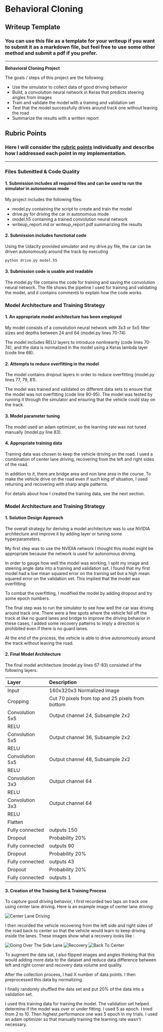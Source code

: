 # **Behavioral Cloning**

## Writeup Template

### You can use this file as a template for your writeup if you want to submit it as a markdown file, but feel free to use some other method and submit a pdf if you prefer.

---

**Behavioral Cloning Project**

The goals / steps of this project are the following:
* Use the simulator to collect data of good driving behavior
* Build, a convolution neural network in Keras that predicts steering angles from images
* Train and validate the model with a training and validation set
* Test that the model successfully drives around track one without leaving the road
* Summarize the results with a written report


[//]: # (Image References)

[train-c1]: ./images/center.png "Center Lane Driving"
[train-r1]: ./images/normal-recover1.png "Going Over The Side Lane"
[train-r2]: ./images/normal-recover2.png "Recovery"
[train-r3]: ./images/normal-recover3.png "Back To Center"

## Rubric Points
### Here I will consider the [rubric points](https://review.udacity.com/#!/rubrics/432/view) individually and describe how I addressed each point in my implementation.  

---
### Files Submitted & Code Quality

#### 1. Submission includes all required files and can be used to run the simulator in autonomous mode

My project includes the following files:
* model.py containing the script to create and train the model
* drive.py for driving the car in autonomous mode
* model.h5 containing a trained convolution neural network
* writeup_report.md or writeup_report.pdf summarizing the results

#### 2. Submission includes functional code
Using the Udacity provided simulator and my drive.py file, the car can be driven autonomously around the track by executing
```sh
python drive.py model.h5
```

#### 3. Submission code is usable and readable

The model.py file contains the code for training and saving the convolution neural network. The file shows the pipeline I used for training and validating the model, and it contains comments to explain how the code works.

### Model Architecture and Training Strategy

#### 1. An appropriate model architecture has been employed

My model consists of a convolution neural network with 3x3 or 5x5 filter sizes and depths between 24 and 64 (model.py lines 70-74)

The model includes RELU layers to introduce nonlinearity (code lines 70-74), and the data is normalized in the model using a Keras lambda layer (code line 68).

#### 2. Attempts to reduce overfitting in the model

The model contains dropout layers in order to reduce overfitting (model.py lines 77, 79, 81).

The model was trained and validated on different data sets to ensure that the model was not overfitting (code line 90-95). The model was tested by running it through the simulator and ensuring that the vehicle could stay on the track.

#### 3. Model parameter tuning

The model used an adam optimizer, so the learning rate was not tuned manually (model.py line 83).

#### 4. Appropriate training data

Training data was chosen to keep the vehicle driving on the road. I used a combination of center lane driving, recovering from the left and right sides of the road.

In addition to it, there are bridge area and non lane area in the course. To make the vehicle drive on the road even if such king of situation, I used returning and recovering with sharp angle patterns.

For details about how I created the training data, see the next section.

### Model Architecture and Training Strategy

#### 1. Solution Design Approach

The overall strategy for deriving a model architecture was to use NVIDIA architecture and improve it by adding layer or tuning some hyperparameters.

My first step was to use the NVIDIA network I thought this model might be appropriate because the network is used for autonomous driving.

In order to gauge how well the model was working, I split my image and steering angle data into a training and validation set. I found that my first model had a low mean squared error on the training set but a high mean squared error on the validation set. This implied that the model was overfitting.

To combat the overfitting, I modified the model by adding dropout and try some epoch numbers.

The final step was to run the simulator to see how well the car was driving around track one. There were a few spots where the vehicle fell off the track at like no guard lanes and bridge to improve the driving behavior in these cases, I added some recovery patterns to imply a direction is prohibited even if there is no guard lanes.

At the end of the process, the vehicle is able to drive autonomously around the track without leaving the road.

#### 2. Final Model Architecture

The final model architecture (model.py lines 67-83) consisted of the following layers.

| Layer         		|     Description	        					               |
|:------------------|:-------------------------------------------------|
| Input         		| 160x320x3 Normalized image 							         |
| Cropping          | Cut 70 pixels from top and 25 pixels from bottom |
| Convolution 5x5   | Output channel 24, Subsample 2x2       	         |
| RELU					    |												                           |
| Convolution 5x5   | Output channel 36, Subsample 2x2       	         |
| RELU					    |												                           |
| Convolution 5x5   | Output channel 48, Subsample 2x2       	         |
| RELU					    |												                           |
| Convolution 3x3   | Output channel 64       	                       |
| RELU					    |												                           |
| Convolution 3x3   | Output channel 64       	                       |
| RELU					    |												                           |
| Flatten       		|         								                         |
| Fully connected		| outputs 150       				        					     |
| Dropout				    |	Probability 20%									                 |
| Fully connected		| outputs 90               									       |
| Dropout				    | Probability 20%							                     |
| Fully connected		| outputs 43                									     |
| Dropout				    | Probability 20%							                     |
| Fully connected		| outputs 1                									       |


#### 3. Creation of the Training Set & Training Process

To capture good driving behavior, I first recorded two laps on track one using center lane driving. Here is an example image of center lane driving:

![Center Lane Driving][train-c1]

I then recorded the vehicle recovering from the left side and right sides of the road back to center so that the vehicle would learn to keep driving inside the lanes. These images show what a recovery looks like :

![Going Over The Side Lane][train-r1]
![Recovery][train-r2]
![Back To Center][train-r3]

To augment the data sat, I also flipped images and angles thinking that this would adding more data to the dataset and reduce data difference between left and right corner and recovery data volume and quality.


After the collection process, I had X number of data points. I then preprocessed this data by normalizing.

I finally randomly shuffled the data set and put 20% of the data into a validation set.

I used this training data for training the model. The validation set helped determine if the model was over or under fitting. I used 5 as epoch. I tried from 2 to 10. Then highest performance one was 5 epoch in my trials. I used an adam optimizer so that manually training the learning rate wasn't necessary.
